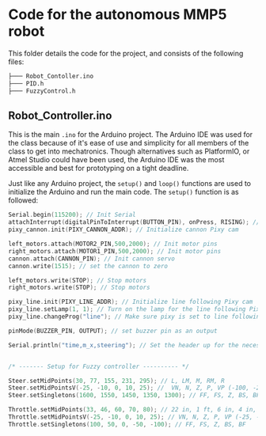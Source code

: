 # Code for the autonomous MMP5 robot

This folder details the code for the project, and consists of the following files:

```bash
├─── Robot_Contoller.ino
├─── PID.h
├─── FuzzyControl.h
```

## Robot_Controller.ino

This is the main `.ino` for the Arduino project. The Arduino IDE was used for the class because of it's ease of use and simplicity for all members of the class to get into mechatronics. Though alternatives such as PlatformIO, or Atmel Studio could have been used, the Arduino IDE was the most accessible and best for prototyping on a tight deadline.

Just like any Arduino project, the `setup()` and `loop()` functions are used to initialize the Arduino and run the main code. The `setup()` function is as followed:

```ino
Serial.begin(115200); // Init Serial
attachInterrupt(digitalPinToInterrupt(BUTTON_PIN), onPress, RISING); // attach interrupt to start program with button press
pixy_cannon.init(PIXY_CANNON_ADDR); // Initialize cannon Pixy cam

left_motors.attach(MOTOR2_PIN,500,2000); // Init motor pins
right_motors.attach(MOTOR1_PIN,500,2000); // Init motor pins
cannon.attach(CANNON_PIN); // Init cannon servo
cannon.write(1515); // set the cannon to zero

left_motors.write(STOP); // Stop motors 
right_motors.write(STOP); // Stop motors

pixy_line.init(PIXY_LINE_ADDR); // Initialize line following Pixy cam
pixy_line.setLamp(1, 1); // Turn on the lamp for the line following Pixy for better low-light vision
pixy_line.changeProg("line"); // Make sure pixy is set to line following

pinMode(BUZZER_PIN, OUTPUT); // set buzzer pin as an output

Serial.println("time,m_x,steering"); // Set the header up for the necessary text files in the data logger


/* ------- Setup for Fuzzy controller ---------- */

Steer.setMidPoints(30, 77, 155, 231, 295); // L, LM, M, RM, R
Steer.setMidPointsV(-25, -10, 0, 10, 25); //  VN, N, Z, P, VP (-100, -25, 0, 25, 100)
Steer.setSingletons(1600, 1550, 1450, 1350, 1300); // FF, FS, Z, BS, BF

Throttle.setMidPoints(33, 46, 60, 70, 80); // 22 in, 1 ft, 6 in, 4 in, 2 in
Throttle.setMidPointsV(-25, -10, 0, 10, 25); // VN, N, Z, P, VP (-25, -10, 0, 10, 25)
Throttle.setSingletons(100, 50, 0, -50, -100); // FF, FS, Z, BS, BF
```